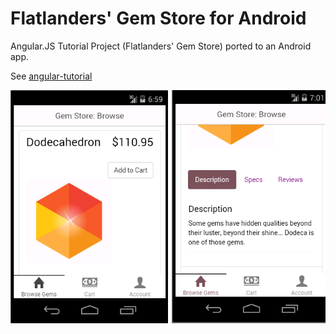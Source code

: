 # Flatlanders' Gem Store for Android #

Angular.JS Tutorial Project (Flatlanders' Gem Store) ported to an Android app.

See [angular-tutorial](https://github.com/stpettersens/angular-tutorial)

![Alt text](/_gemStore.png?raw=true "Gem Store Demo")
